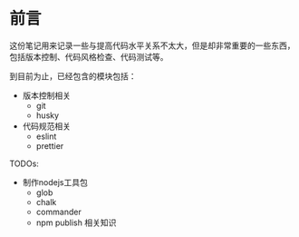 # 前言

这份笔记用来记录一些与提高代码水平关系不太大，但是却非常重要的一些东西，包括版本控制、代码风格检查、代码测试等。

到目前为止，已经包含的模块包括：
- 版本控制相关
  - git
  - husky
- 代码规范相关
  - eslint
  - prettier

TODOs:
- 制作nodejs工具包
  - glob
  - chalk
  - commander
  - npm publish 相关知识



